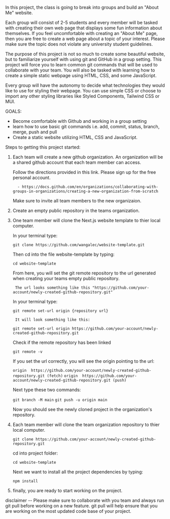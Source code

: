 In this project, the class is going to break into groups and build an "About Me" website. 

Each group will consist of 2-5 students and every member will be tasked with creating their own web page that displays some fun information about themselves.
If you feel uncomfortable with creating an "About Me" page, then you are free to create a web page about a topic of your interest. Please make sure the topic does not violate any university student guidelines. 

The purpose of this project is not so much to create some beautiful website, but to familiarize yourself with using git and GitHub in a group setting. This project will force you to learn common git commands that will be used to collaborate with your team. You will also be tasked with learning how to create a simple static webpage using HTML, CSS, and some JavaScript. 

Every group will have the autonomy to decide what technologies they would like to use for styling their webpage. You can use simple CSS or choose to import any other styling libraries like Styled Components, Tailwind CSS or MUI. 

GOALS:

-	Become comfortable with Github and working in a group setting
-	learn how to use basic git commands i.e. add, commit, status, branch, merge, push and pull
-	Create a static website utilizing HTML, CSS and JavaScript. 


Steps to getting this project started:

1. Each team will create a new github organization. An organization will be a shared github account that each team member can access.

    Follow the directions provided in this link. Please sign up for the free personal account.

         - https://docs.github.com/en/organizations/collaborating-with-groups-in-organizations/creating-a-new-organization-from-scratch

    Make sure to invite all team members to the new organizaion. 

2. Create an empty public repository in the teams organization. 

3. One team member will clone the Next.js website template to thier local computer.

    In your terminal type:

    ``` git clone https://github.com/wangalec/website-template.git ```

    Then cd into the file website-template by typing:

    ``` cd website-template ```

    From here, you will set the git remote repository to the url generated when creating your teams empty public repository.  

        The url looks something like this "https://github.com/your-account/newly-created-github-repository.git"

    In your terminal type: 

    ``` git remote set-url origin {repository url} ``` 

        It will look something like this:
    ``` git remote set-url origin https://github.com/your-account/newly-created-github-repository.git ```

    Check if the remote repository has been linked

    ``` git remote -v ``` 

    If you set the url correctly, you will see the origin pointing to the url:

    ``` origin	https://github.com/your-account/newly-created-github-repository.git (fetch) ```
    ``` origin	https://github.com/your-account/newly-created-github-repository.git (push)  ```
    
    Next type these two commands:

    ``` git branch -M main ```
    ``` git push -u origin main ```

    Now you should see the newly cloned project in the organization's repository. 

4. Each team member will clone the team organization repository to thier local computer.   

    ``` git clone https://github.com/your-account/newly-created-github-repository.git ```

    cd into project folder:
    
    ``` cd website-template ```

    Next we want to install all the project dependencies by typing:
    
    ``` npm install ```

6. finally, you are ready to start working on the project.


disclaimer -- Please make sure to collaborate with you team and always run git pull before working on a new feature. git pull will help ensure that you are working on the most updated code base of your project. 